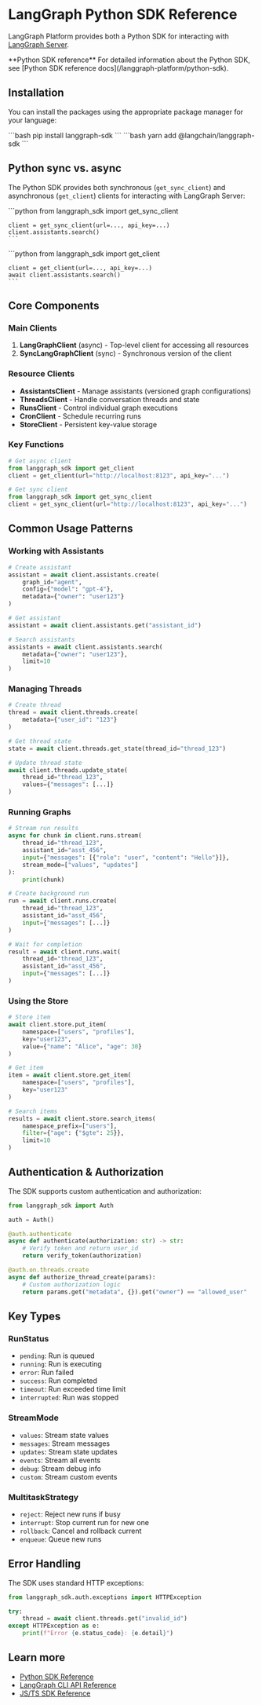# LangGraph Python SDK Reference

LangGraph Platform provides both a Python SDK for interacting with [LangGraph Server](/langgraph-platform/langgraph-server).

<Tip>
  **Python SDK reference**
  For detailed information about the Python SDK, see [Python SDK reference docs](/langgraph-platform/python-sdk).
</Tip>

## Installation

You can install the packages using the appropriate package manager for your language:

<Tabs>
  <Tab title="Python">
    ```bash
    pip install langgraph-sdk
    ```
  </Tab>

  <Tab title="JS">
    ```bash
    yarn add @langchain/langgraph-sdk
    ```
  </Tab>
</Tabs>

## Python sync vs. async

The Python SDK provides both synchronous (`get_sync_client`) and asynchronous (`get_client`) clients for interacting with LangGraph Server:

<Tabs>
  <Tab title="Sync">
    ```python
    from langgraph_sdk import get_sync_client

    client = get_sync_client(url=..., api_key=...)
    client.assistants.search()
    ```
  </Tab>

  <Tab title="Async">
    ```python
    from langgraph_sdk import get_client

    client = get_client(url=..., api_key=...)
    await client.assistants.search()
    ```
  </Tab>
</Tabs>

## Core Components

### Main Clients

1. **LangGraphClient** (async) - Top-level client for accessing all resources
2. **SyncLangGraphClient** (sync) - Synchronous version of the client

### Resource Clients

- **AssistantsClient** - Manage assistants (versioned graph configurations)
- **ThreadsClient** - Handle conversation threads and state
- **RunsClient** - Control individual graph executions
- **CronClient** - Schedule recurring runs
- **StoreClient** - Persistent key-value storage

### Key Functions

```python
# Get async client
from langgraph_sdk import get_client
client = get_client(url="http://localhost:8123", api_key="...")

# Get sync client  
from langgraph_sdk import get_sync_client
client = get_sync_client(url="http://localhost:8123", api_key="...")
```

## Common Usage Patterns

### Working with Assistants

```python
# Create assistant
assistant = await client.assistants.create(
    graph_id="agent",
    config={"model": "gpt-4"},
    metadata={"owner": "user123"}
)

# Get assistant
assistant = await client.assistants.get("assistant_id")

# Search assistants
assistants = await client.assistants.search(
    metadata={"owner": "user123"},
    limit=10
)
```

### Managing Threads

```python
# Create thread
thread = await client.threads.create(
    metadata={"user_id": "123"}
)

# Get thread state
state = await client.threads.get_state(thread_id="thread_123")

# Update thread state
await client.threads.update_state(
    thread_id="thread_123",
    values={"messages": [...]}
)
```

### Running Graphs

```python
# Stream run results
async for chunk in client.runs.stream(
    thread_id="thread_123",
    assistant_id="asst_456",
    input={"messages": [{"role": "user", "content": "Hello"}]},
    stream_mode=["values", "updates"]
):
    print(chunk)

# Create background run
run = await client.runs.create(
    thread_id="thread_123",
    assistant_id="asst_456",
    input={"messages": [...]}
)

# Wait for completion
result = await client.runs.wait(
    thread_id="thread_123",
    assistant_id="asst_456",
    input={"messages": [...]}
)
```

### Using the Store

```python
# Store item
await client.store.put_item(
    namespace=["users", "profiles"],
    key="user123",
    value={"name": "Alice", "age": 30}
)

# Get item
item = await client.store.get_item(
    namespace=["users", "profiles"],
    key="user123"
)

# Search items
results = await client.store.search_items(
    namespace_prefix=["users"],
    filter={"age": {"$gte": 25}},
    limit=10
)
```

## Authentication & Authorization

The SDK supports custom authentication and authorization:

```python
from langgraph_sdk import Auth

auth = Auth()

@auth.authenticate
async def authenticate(authorization: str) -> str:
    # Verify token and return user_id
    return verify_token(authorization)

@auth.on.threads.create
async def authorize_thread_create(params):
    # Custom authorization logic
    return params.get("metadata", {}).get("owner") == "allowed_user"
```

## Key Types

### RunStatus
- `pending`: Run is queued
- `running`: Run is executing
- `error`: Run failed
- `success`: Run completed
- `timeout`: Run exceeded time limit
- `interrupted`: Run was stopped

### StreamMode
- `values`: Stream state values
- `messages`: Stream messages
- `updates`: Stream state updates
- `events`: Stream all events
- `debug`: Stream debug info
- `custom`: Stream custom events

### MultitaskStrategy
- `reject`: Reject new runs if busy
- `interrupt`: Stop current run for new one
- `rollback`: Cancel and rollback current
- `enqueue`: Queue new runs

## Error Handling

The SDK uses standard HTTP exceptions:

```python
from langgraph_sdk.auth.exceptions import HTTPException

try:
    thread = await client.threads.get("invalid_id")
except HTTPException as e:
    print(f"Error {e.status_code}: {e.detail}")
```

## Learn more

* [Python SDK Reference](/langgraph-platform/python-sdk)
* [LangGraph CLI API Reference](/langgraph-platform/cli)
* [JS/TS SDK Reference](/langgraph-platform/js-ts-sdk)